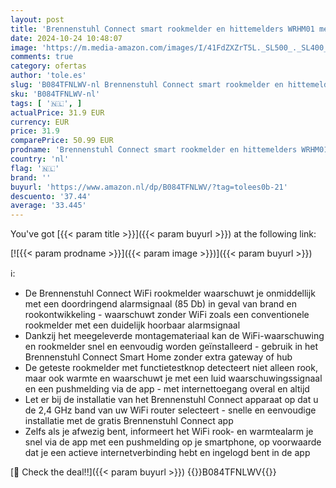 ```yaml
---
layout: post
title: 'Brennenstuhl Connect smart rookmelder en hittemelders WRHM01 met App-Notification  slimme rookmelder en hittemelders inclusief 2x batterijen  getest volgens EN 14604 '
date: 2024-10-24 10:48:07
image: 'https://m.media-amazon.com/images/I/41FdZXZrT5L._SL500_._SL400_.jpg'
comments: true
category: ofertas
author: 'tole.es'
slug: 'B084TFNLWV-nl Brennenstuhl Connect smart rookmelder en hittemelders...'
sku: 'B084TFNLWV-nl'
tags: [ '🇳🇱', ]
actualPrice: 31.9 EUR
currency: EUR
price: 31.9
comparePrice: 50.99 EUR
prodname: 'Brennenstuhl Connect smart rookmelder en hittemelders WRHM01 met App-Notification  slimme rookmelder en hittemelders inclusief 2x batterijen  getest volgens EN 14604 '
country: 'nl'
flag: '🇳🇱'
brand: ''
buyurl: 'https://www.amazon.nl/dp/B084TFNLWV/?tag=tolees0b-21'
descuento: '37.44'
average: '33.445'
---
```


You've got [{{< param title >}}]({{< param buyurl >}}) at the following link:

[![{{< param prodname >}}]({{< param image >}})]({{< param buyurl >}})

ℹ️:

- De Brennenstuhl Connect WiFi rookmelder waarschuwt je onmiddellijk met een doordringend alarmsignaal (85 Db) in geval van brand en rookontwikkeling - waarschuwt zonder WiFi zoals een conventionele rookmelder met een duidelijk hoorbaar alarmsignaal
- Dankzij het meegeleverde montagemateriaal kan de WiFi-waarschuwing en rookmelder snel en eenvoudig worden geïnstalleerd - gebruik in het Brennenstuhl Connect Smart Home zonder extra gateway of hub
- De geteste rookmelder met functietestknop detecteert niet alleen rook, maar ook warmte en waarschuwt je met een luid waarschuwingssignaal en een pushmelding via de app - met internettoegang overal en altijd
- Let er bij de installatie van het Brennenstuhl Connect apparaat op dat u de 2,4 GHz band van uw WiFi router selecteert - snelle en eenvoudige installatie met de gratis Brennenstuhl Connect app
- Zelfs als je afwezig bent, informeert het WiFi rook- en warmtealarm je snel via de app met een pushmelding op je smartphone, op voorwaarde dat je een actieve internetverbinding hebt en ingelogd bent in de app

[🛒 Check the deal!!]({{< param buyurl >}})
{{<world>}}B084TFNLWV{{</world>}}
